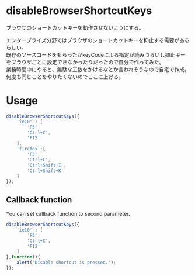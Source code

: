 # disableBrowserShortcutKeys
ブラウザのショートカットキーを動作させないようにする。  

エンタープライズ分野ではブラウザのショートカットキーを抑止する需要があるらしい。  
既存のソースコードをもらったがkeyCodeによる指定が読みづらいし抑止キーをブラウザごとに設定できなかったりだったので自分で作ってみた。  
業務時間中にやると、無駄な工数をかけるなとか言われそうなので自宅で作成。  
何度も同じことをやりたくないのでここに上げる。  

# Usage

```js
disableBrowserShortcutKeys({  
	'ie10' : [  
		'F5',  
		'Ctrl+C',  
		'F12'  
	],  
	'firefox':[  
		'F5',  
		'Ctrl+C',  
		'Ctrl+Shift+I',  
		'Ctrl+Shift+K'  
	]
});  
```

## Callback function
You can set callback function to second parameter.
```js
disableBrowserShortcutKeys({  
	'ie10' : [  
		'F5',  
		'Ctrl+C',  
		'F12'  
	]
},function(){
    alert('Disable shortcut is pressed.');
});  
```

